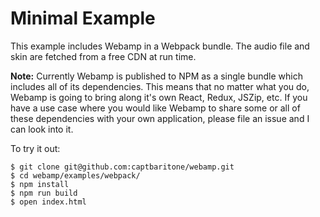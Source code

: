 # Minimal Example

This example includes Webamp in a Webpack bundle. The audio file and skin are fetched from a free CDN at run time.

**Note:** Currently Webamp is published to NPM as a single bundle which includes all of its dependencies. This means that no matter what you do, Webamp is going to bring along it's own React, Redux, JSZip, etc. If you have a use case where you would like Webamp to share some or all of these dependencies with your own application, please file an issue and I can look into it.

To try it out:

```
$ git clone git@github.com:captbaritone/webamp.git
$ cd webamp/examples/webpack/
$ npm install
$ npm run build
$ open index.html
```
